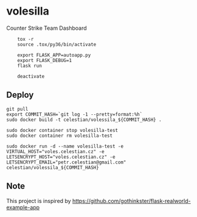 volesilla
=========

Counter Strike Team Dashboard

        tox -r
        source .tox/py36/bin/activate

        export FLASK_APP=autoapp.py
        export FLASK_DEBUG=1
        flask run

        deactivate

Deploy
------

    git pull
    export COMMIT_HASH=`git log -1 --pretty=format:%h`
    sudo docker build -t celestian/volessila_${COMMIT_HASH} .

    sudo docker container stop volesilla-test
    sudo docker container rm volesilla-test

    sudo docker run -d --name volesilla-test -e VIRTUAL_HOST="voles.celestian.cz" -e LETSENCRYPT_HOST="voles.celestian.cz" -e LETSENCRYPT_EMAIL="petr.celestian@gmail.com" celestian/volessila_${COMMIT_HASH}

Note
----

This project is inspired by <https://github.com/gothinkster/flask-realworld-example-app>
